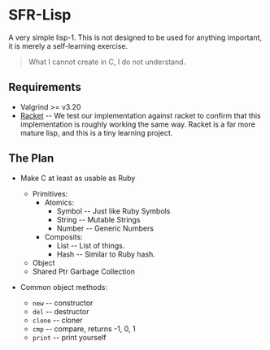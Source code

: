 # SFR-Lisp

A very simple lisp-1. This is not designed to be
used for anything important, it is merely a self-learning exercise.

> What I cannot create in C, I do not understand.

## Requirements

* Valgrind >= v3.20
* [Racket](https://racket-lang.org/) -- We test our implementation against racket to confirm that this implementation is roughly working the same way. Racket is a far more mature lisp, and this is a tiny learning project.

## The Plan

- Make C at least as usable as Ruby
  - Primitives:
    - Atomics:
      - Symbol -- Just like Ruby Symbols
      - String -- Mutable Strings
      - Number -- Generic Numbers
    - Composits:
      - List   -- List of things.
      - Hash   -- Similar to Ruby hash.
  - Object
  - Shared Ptr Garbage Collection

- Common object methods:
  - `new`      -- constructor
  - `del`      -- destructor
  - `clone`    -- cloner
  - `cmp`      -- compare, returns -1, 0, 1
  - `print`    -- print yourself

